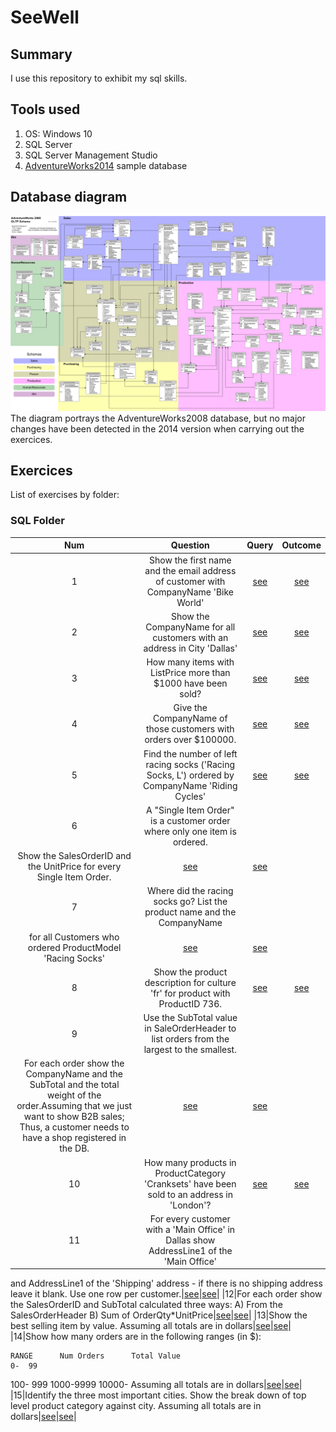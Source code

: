 # SeeWell

## Summary

I use this repository to exhibit my sql skills.

## Tools used

1. OS: Windows 10
2. SQL Server
3. SQL Server Management Studio
4. [AdventureWorks2014](https://docs.microsoft.com/en-gb/sql/samples/adventureworks-install-configure?view=sql-server-ver15&tabs=ssms) sample database

## Database diagram

![Diagram](img/adventureworks2008_schema.gif)
The diagram portrays the AdventureWorks2008 database, but no major changes have been detected in the 2014 version when carrying out the exercices.

## Exercices

List of exercises by folder:

### SQL Folder

|Num|Question|Query|Outcome|
|:-:|:------:|:---:|:-----:|
|1|Show the first name and the email address of customer with CompanyName 'Bike World'|[see](SQL/Queries/Q1_Level_1.sql)|[see](SQL/Outcomes/Q1_Level_1.csv)|
|2|Show the CompanyName for all customers with an address in City 'Dallas'|[see](SQL/Queries/Q2_Level_1.sql)|[see](SQL/Outcomes/Q2_Level_1.csv)|
|3|How many items with ListPrice more than $1000 have been sold?|[see](SQL/Queries/Q3_Level_1.sql)|[see](SQL/Outcomes/Q3_Level_1.csv)|
|4|Give the CompanyName of those customers with orders over $100000.|[see](SQL/Queries/Q4_Level_1.sql)|[see](SQL/Outcomes/Q4_Level_1.csv)|
|5|Find the number of left racing socks ('Racing Socks, L') ordered by CompanyName 'Riding Cycles'|[see](SQL/Queries/Q5_Level_1.sql)|[see](SQL/Outcomes/Q5_Level_1.csv)|
|6|A "Single Item Order" is a customer order where only one item is ordered.
 Show the SalesOrderID and the UnitPrice for every Single Item Order.|[see](SQL/Queries/Q6_Level_2.sql)|[see](SQL/Outcomes/Q6_Level_2.csv)|
|7|Where did the racing socks go? List the product name and the CompanyName
 for all Customers who ordered ProductModel 'Racing Socks'|[see](SQL/Queries/Q7_Level_2.sql)|[see](SQL/Outcomes/Q7_Level_2.csv)|
|8|Show the product description for culture 'fr' for product with ProductID 736.|[see](SQL/Queries/Q8_Level_2.sql)|[see](SQL/Outcomes/Q8_Level_2.csv)|
|9|Use the SubTotal value in SaleOrderHeader to list orders from the largest to the smallest.
 For each order show the CompanyName and the SubTotal and the total weight of the order.Assuming that we just want to show B2B sales; Thus, a customer needs to have a shop registered in the DB.|[see](SQL/Queries/Q9_Level_2.sql)|[see](SQL/Outcomes/Q9_Level_2.csv)|
|10|How many products in ProductCategory 'Cranksets' have been sold to an address in 'London'?|[see](SQL/Queries/Q10_Level_2.sql)|[see](SQL/Outcomes/Q10_Level_2.csv)|
|11|For every customer with a 'Main Office' in Dallas show AddressLine1 of the 'Main Office'
 and AddressLine1 of the 'Shipping' address - if there is no shipping address leave it blank.
  Use one row per customer.|[see](SQL/Queries/Q11_Level_3.sql)|[see](SQL/Outcomes/Q11_Level_3.csv)|
|12|For each order show the SalesOrderID and SubTotal calculated three ways:
A) From the SalesOrderHeader
B) Sum of OrderQty*UnitPrice|[see](SQL/Queries/Q12_Level_3.sql)|[see](SQL/Outcomes/Q12_Level_3.csv)|
|13|Show the best selling item by value.
Assuming all totals are in dollars|[see](SQL/Queries/Q13_Level_3.sql)|[see](SQL/Outcomes/Q13_Level_3.csv)|
|14|Show how many orders are in the following ranges (in $):

    RANGE      Num Orders      Total Value
    0-  99
  100- 999
 1000-9999
10000-
Assuming all totals are in dollars|[see](SQL/Queries/Q14_Level_3.sql)|[see](SQL/Outcomes/Q14_Level_3.csv)|
|15|Identify the three most important cities. Show the break down of top
 level product category against city.
 Assuming all totals are in dollars|[see](SQL/Queries/Q15_Level_3.sql)|[see](SQL/Outcomes/Q15_Level_3.csv)|
